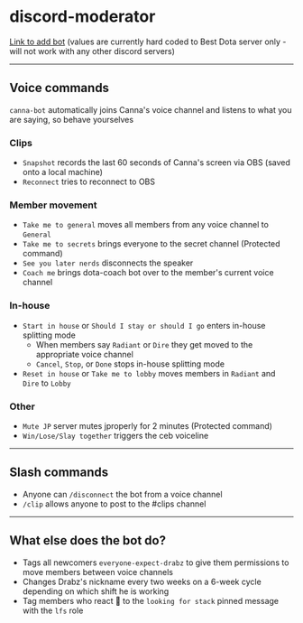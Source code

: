 # discord-moderator

[Link to add bot](https://discord.com/api/oauth2/authorize?client_id=1062766623578148945&permissions=8&scope=bot) (values are currently hard coded to Best Dota server only - will not work with any other discord servers)  

---

## Voice commands
`canna-bot` automatically joins Canna's voice channel and listens to what you are saying, so behave yourselves

### Clips
- `Snapshot` records the last 60 seconds of Canna's screen via OBS (saved onto a local machine)
- `Reconnect` tries to reconnect to OBS

### Member movement
- `Take me to general` moves all members from any voice channel to `General`
- `Take me to secrets` brings everyone to the secret channel (Protected command)
- `See you later nerds` disconnects the speaker
- `Coach me` brings dota-coach bot over to the member's current voice channel

### In-house
- `Start in house` or `Should I stay or should I go` enters in-house splitting mode
  - When members say `Radiant` or `Dire` they get moved to the appropriate voice channel
  - `Cancel`, `Stop`, or `Done` stops in-house splitting mode
- `Reset in house` or `Take me to lobby` moves members in `Radiant` and `Dire` to `Lobby`

### Other

- `Mute JP` server mutes jproperly for 2 minutes (Protected command)
- `Win/Lose/Slay together` triggers the ceb voiceline

---

## Slash commands

- Anyone can `/disconnect` the bot from a voice channel
- `/clip` allows anyone to post to the #clips channel

---

## What else does the bot do?

- Tags all newcomers `everyone-expect-drabz` to give them permissions to move members between voice channels
- Changes Drabz's nickname every two weeks on a 6-week cycle depending on which shift he is working
- Tag members who react 👀 to the `looking for stack` pinned message with the `lfs` role

